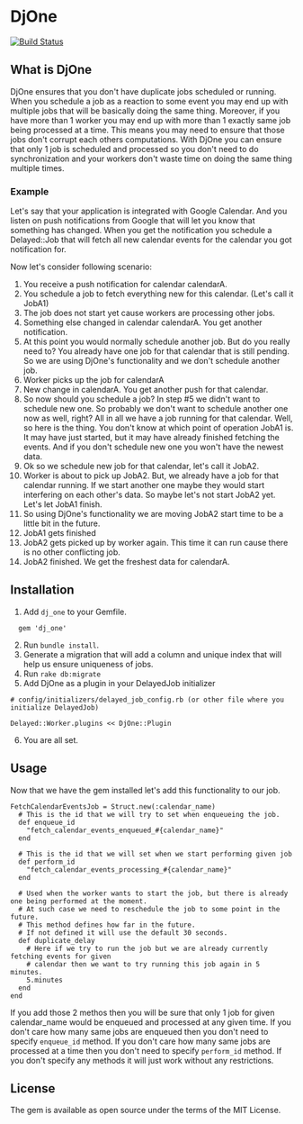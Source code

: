 # DjOne

[![Build Status](https://travis-ci.org/piotrj/dj_one.svg?branch=master)](https://travis-ci.org/piotrj/dj_one)

## What is DjOne

DjOne ensures that you don't have duplicate jobs scheduled or running. When you schedule a job as a reaction to some event you may end up with multiple jobs that will be basically doing the same thing.
Moreover, if you have more than 1 worker you may end up with more than 1 exactly same job being processed at a time. This means you may need to ensure that those jobs don't corrupt each others computations.
With DjOne you can ensure that only 1 job is scheduled and processed so you don't need to do synchronization and your workers don't waste time on doing the same thing multiple times.

### Example

Let's say that your application is integrated with Google Calendar. And you listen on push notifications from Google that will let you know that something has changed.
When you get the notification you schedule a Delayed::Job that will fetch all new calendar events for the calendar you got notification for.

Now let's consider following scenario:
1. You receive a push notification for calendar calendarA.
2. You schedule a job to fetch everything new for this calendar. (Let's call it JobA1)
3. The job does not start yet cause workers are processing other jobs.
4. Something else changed in calendar calendarA. You get another notification.
5. At this point you would normally schedule another job. But do you really need to? You already have one job for that calendar that is still pending. So we are using DjOne's functionality and we don't schedule another job.
6. Worker picks up the job for calendarA
7. New change in calendarA. You get another push for that calendar.
8. So now should you schedule a job? In step #5 we didn't want to schedule new one. So probably we don't want to schedule another one now as well, right? All in all we have a job running for that calendar.
Well, so here is the thing. You don't know at which point of operation JobA1 is. It may have just started, but it may have already finished fetching the events. And if you don't schedule new one you won't have the newest data.
9. Ok so we schedule new job for that calendar, let's call it JobA2.
10. Worker is about to pick up JobA2. But, we already have a job for that calendar running. If we start another one maybe they would start interfering on each other's data. So maybe let's not start JobA2 yet. Let's let JobA1 finish.
11. So using DjOne's functionality we are moving JobA2 start time to be a little bit in the future.
12. JobA1 gets finished
13. JobA2 gets picked up by worker again. This time it can run cause there is no other conflicting job.
14. JobA2 finished. We get the freshest data for calendarA.

## Installation

1. Add `dj_one` to your Gemfile.

```
  gem 'dj_one'
```

2. Run `bundle install`.
3. Generate a migration that will add a column and unique index that will help us ensure uniqueness of jobs.
4. Run `rake db:migrate`
5. Add DjOne as a plugin in your DelayedJob initializer
```
# config/initializers/delayed_job_config.rb (or other file where you initialize DelayedJob)

Delayed::Worker.plugins << DjOne::Plugin

```

6. You are all set.


## Usage

Now that we have the gem installed let's add this functionality to our job.

```
FetchCalendarEventsJob = Struct.new(:calendar_name)
  # This is the id that we will try to set when enqueueing the job.
  def enqueue_id
    "fetch_calendar_events_enqueued_#{calendar_name}"
  end

  # This is the id that we will set when we start performing given job
  def perform_id
    "fetch_calendar_events_processing_#{calendar_name}"
  end

  # Used when the worker wants to start the job, but there is already one being performed at the moment.
  # At such case we need to reschedule the job to some point in the future.
  # This method defines how far in the future.
  # If not defined it will use the default 30 seconds.
  def duplicate_delay
    # Here if we try to run the job but we are already currently fetching events for given
    # calendar then we want to try running this job again in 5 minutes.
    5.minutes
  end
end
```

If you add those 2 methos then you will be sure that only 1 job for given calendar_name would be enqueued and processed at any given time.
If you don't care how many same jobs are enqueued then you don't need to specify `enqueue_id` method.
If you don't care how many same jobs are processed at a time then you don't need to specify `perform_id` method.
If you don't specify any methods it will just work without any restrictions.

## License
The gem is available as open source under the terms of the MIT License.

